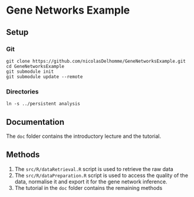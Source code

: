 # Gene Networks Example

## Setup

### Git
```{bash}
git clone https://github.com/nicolasDelhomme/GeneNetworksExample.git
cd GeneNetworksExample
git submodule init
git submodule update --remote
```

### Directories
```{bash}
ln -s ../persistent analysis
```

## Documentation
The `doc` folder contains the introductory lecture and the tutorial.

## Methods
1. The `src/R/dataRetrieval.R` script is used to retrieve the raw data
2. The `src/R/dataPreparation.R` script is used to access the quality of the data, normalise it and export it for the gene network inference.
3. The tutorial in the `doc` folder contains the remaining methods